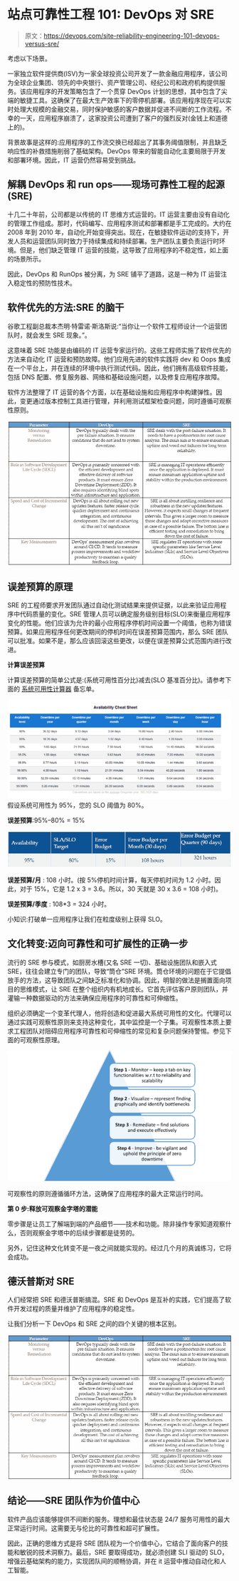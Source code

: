 # 站点可靠性工程 101: DevOps 对 SRE

> 原文：<https://devops.com/site-reliability-engineering-101-devops-versus-sre/>

考虑以下场景。

一家独立软件提供商(ISV)为一家全球投资公司开发了一款金融应用程序，该公司为全球企业集团、领先的中央银行、资产管理公司、经纪公司和政府机构提供服务。该应用程序的开发策略包含了一个贯穿 DevOps 计划的思想，其中包含了尖端的敏捷工具。这确保了在最大生产效率下的零停机部署。该应用程序现在可以实时处理大规模的金融交易，同时保护敏感的客户数据并促进不间断的工作流程。不幸的一天，应用程序崩溃了，这家投资公司遭到了客户的强烈反对(金钱上和道德上的)。

背景故事是这样的:应用程序的工作流交换已经超出了其事务阈值限制，并且缺乏响应性的补救措施削弱了基础架构。DevOps 带来的智能自动化主要局限于开发和部署环境。因此，IT 运营仍然容易受到挑战。

## **解耦 DevOps 和 run ops——现场可靠性工程的起源(SRE)**

十几二十年前，公司都是以传统的 IT 思维方式运营的。IT 运营主要由没有自动化的管理工作组成。那时，代码编写、应用程序测试和部署都是手工完成的。大约在 2008 年到 2010 年，自动化开始变得突出。现在，在敏捷软件运动的支持下，开发人员和运营团队同时致力于持续集成和持续部署。生产团队主要负责运行时环境。但是，他们缺乏管理 IT 运营的技能，这导致了应用程序的不稳定性，如上面的场景所示。

因此，DevOps 和 RunOps 被分离，为 SRE 铺平了道路，这是一种为 IT 运营注入稳定性的预防性技术。

## **软件优先的方法:SRE 的脑干**

谷歌工程副总裁本杰明·特雷诺·斯洛斯说:“当你让一个软件工程师设计一个运营团队时，就会发生 SRE 现象。”。

这意味着 SRE 功能是由编码的 IT 运营专家运行的。这些工程师实施了软件优先的方法来自动化 IT 运营和预防故障。他们应用先进的软件实践将 dev 和 Oops 集成在一个平台上，并在连续的环境中执行测试代码。因此，他们拥有高级软件技能，包括 DNS 配置、修复服务器、网络和基础设施问题，以及修复应用程序故障。

软件方法整理了 IT 运营的各个方面，以在基础设施和应用程序中构建弹性。因此，变更通过版本控制工具进行管理，并利用测试框架检查问题，同时遵循可观察性原则。

![SRE, DevOps](img/4462944c8cfecda81ecd1b34c9f80300.png)

## **误差预算的原理**

SRE 的工程师要求开发团队通过自动化测试结果来提供证据，以此来验证应用程序中代码质量的变化。SRE 管理人员可以确定服务级别目标(SLO)来衡量应用程序变化的性能。他们应该为允许的最小应用程序停机时间设置一个阈值，也称为错误预算。如果应用程序任何更改期间的停机时间在误差预算范围内，那么 SRE 团队可以批准。如果不是，那么应该回滚这些更改，以便在误差预算公式范围内进行改进。

**计算误差预算**

计算误差预算的简单公式是:(系统可用性百分比)减去(SLO 基准百分比)。请参考下面的 [系统可用性计算器](https://availability.sre.xyz/) 备忘单。

![](img/26d506c46f8fbf72668750a784d05575.png)  假设系统可用性为 95%，您的 SLO 阈值为 80%。

**误差预算**:95%–80% = 15%

![](img/51d4ee5dfd4f695c85dfaf0dd237b9ca.png)

**误差预算/月** : 108 小时。(按 5%停机时间计算，每天停机时间为 1.2 小时。因此，对于 15%，它是 1.2 x 3 = 3.6。所以，30 天就是 30 x 3.6 = 108 小时)。

**误差预算/季度** : 108*3 = 324 小时。

小知识:打破单一应用程序让我们在粒度级别上获得 SLO。

## **文化转变:迈向可靠性和可扩展性的正确一步**

流行的 SRE 参与模式，如厨房水槽(又名 SRE 一切)、基础设施团队和嵌入式 SRE，往往会建立专门的团队，导致“筒仓”SRE 环境。筒仓环境的问题在于它提倡放手的方法，这导致团队之间缺乏标准化和协调。因此，明智的做法是搁置面向项目的思维模式，让 SRE 在整个组织内有机地成长。它首先评估客户原则团队，并灌输一种数据驱动的方法来确保应用程序的可靠性和可伸缩性。

组织必须确定一个变革代理人，他将创造和促进最大系统可用性的文化。代理可以通过实践可观察性原则来支持这种变化，其中监控是一个子集。可观察性本质上要求工程团队对阻碍应用程序可靠性和可伸缩性的常见和复杂问题保持警惕。参见下面的可观察性原理。

![](img/2f313f89738a345c68d14aa188be4f8d.png)

可观察性的原则遵循循环方法，这确保了应用程序的最大正常运行时间。

**第 0 步:释放可观察金字塔的潜能**

零步骤是让员工了解端到端的产品细节——技术和功能。除非操作专家知道观察什么，否则观察金字塔中的后续步骤都是徒劳的。

另外，记住这种文化转变不是一夜之间就能实现的。经过几个月的真诚练习，它将会成功。

## **德沃普斯对 SRE**

人们经常把 SRE 和德沃普斯搞混。SRE 和 DevOps 是互补的实践，它们提高了软件开发过程的质量并维护了应用程序的稳定性。

让我们分析一下 DevOps 和 SRE 之间的四个关键的根本区别。

![SRE, DevOps](img/4462944c8cfecda81ecd1b34c9f80300.png)

## **结论——SRE 团队作为价值中心**

软件产品应该能够提供不间断的服务。理想和最佳状态是 24/7 服务可用性的最大正常运行时间。这需要无与伦比的可靠性和超可扩展性。

因此，正确的思维方式是将 SRE 团队视为一个价值中心，它结合了面向客户的技能和敏锐的技术洞察力。最后，SRE 要取得成功，就必须创建 SLI 驱动的 SLO，增强云基础架构的能力，实现团队间的顺畅协调，并在 it 运营中推动自动化和人工智能。